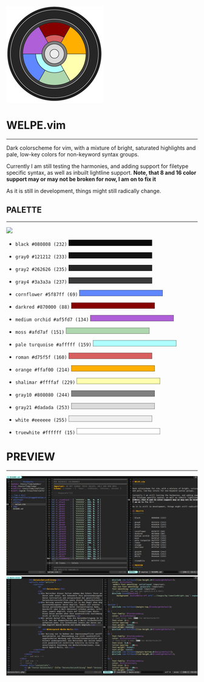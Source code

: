 ![Welpe Colorwheel](img/colorwheel.png)

# WELPE.vim 
-----------

Dark colorscheme for vim, with a mixture of bright, saturated highlights
and pale, low-key colors for non-keyword syntax groups.

Currently I am still testing the harmonies, and adding support
for filetype specific syntax, as well as inbuilt lightline support.
**Note, that 8 and 16 color support may or may not be broken for now,
I am on to fix it**

As it is still in development, things might still radically change.

## PALETTE
----------
![](img/)

- `black #080808 (232)`
![black](img/_black.png)

- `gray0 #121212 (233)`
![gray0](img/_gray0.png)
- `gray2 #262626 (235)`
![gray2](img/_gray2.png)
- `gray4 #3a3a3a (237)`
![gray4](img/_gray4.png)

- `cornflower #5f87ff (69)`
![cornflower](img/_cornflower.png)
- `darkred #870000 (88)`
![darkred](img/_darkred.png)
- `medium orchid #af5fd7 (134)`
![mediumorchid](img/_mediumorchid.png)
- `moss #afd7af (151)`
![moss](img/_moss.png)
- `pale turquoise #afffff (159)`
![paleturqoise](img/_paleturquoise.png)
- `roman #d75f5f (160)`
![roman](img/_roman.png)
- `orange #ffaf00 (214)`
![orange](img/_orange.png)
- `shalimar #ffffaf (229)`
![shalimar](img/_shalimar.png)

- `gray10 #808080 (244)`
![gray10](img/_gray10.png)
- `gray21 #dadada (253)`
![gray21](img/_gray21.png)
- `white #eeeeee (255)`
![white](img/_white.png)

- `truewhite #ffffff (15)`
![truewhite](img/_truewhite.png)

# PREVIEW
---------

![GVIM preview 1](img/welpeGVIM_preview.jpg)
![GVIM preview 2](img/welpeGVIM_preview2.jpg)

